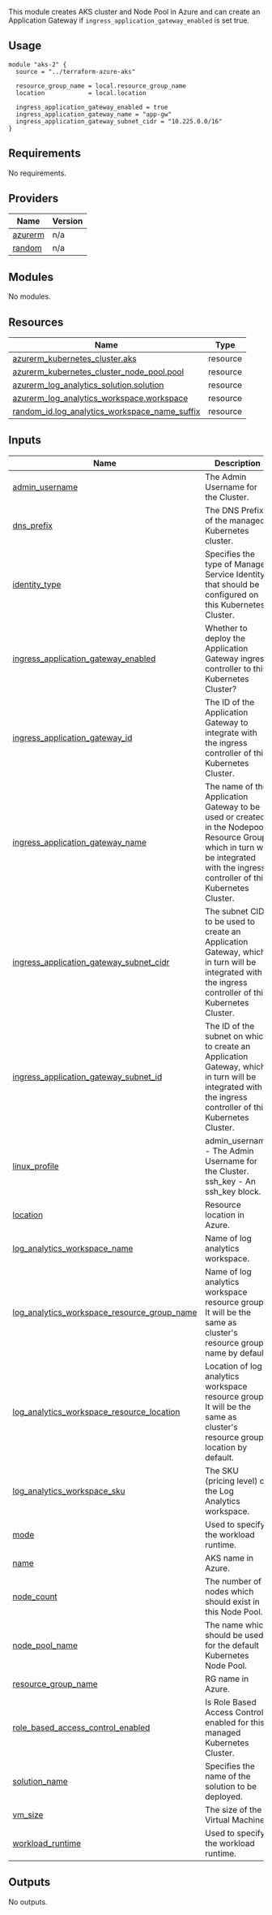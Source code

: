 This module creates AKS cluster and Node Pool in Azure and can create an Application Gateway if `ingress_application_gateway_enabled` is set true.

## Usage

```
module "aks-2" {
  source = "../terraform-azure-aks"

  resource_group_name = local.resource_group_name
  location            = local.location

  ingress_application_gateway_enabled = true
  ingress_application_gateway_name = "app-gw"
  ingress_application_gateway_subnet_cidr = "10.225.0.0/16"
}
```
<!-- BEGINNING OF PRE-COMMIT-TERRAFORM DOCS HOOK -->
## Requirements

No requirements.

## Providers

| Name | Version |
|------|---------|
| <a name="provider_azurerm"></a> [azurerm](#provider\_azurerm) | n/a |
| <a name="provider_random"></a> [random](#provider\_random) | n/a |

## Modules

No modules.

## Resources

| Name | Type |
|------|------|
| [azurerm_kubernetes_cluster.aks](https://registry.terraform.io/providers/hashicorp/azurerm/latest/docs/resources/kubernetes_cluster) | resource |
| [azurerm_kubernetes_cluster_node_pool.pool](https://registry.terraform.io/providers/hashicorp/azurerm/latest/docs/resources/kubernetes_cluster_node_pool) | resource |
| [azurerm_log_analytics_solution.solution](https://registry.terraform.io/providers/hashicorp/azurerm/latest/docs/resources/log_analytics_solution) | resource |
| [azurerm_log_analytics_workspace.workspace](https://registry.terraform.io/providers/hashicorp/azurerm/latest/docs/resources/log_analytics_workspace) | resource |
| [random_id.log_analytics_workspace_name_suffix](https://registry.terraform.io/providers/hashicorp/random/latest/docs/resources/id) | resource |

## Inputs

| Name | Description | Type | Default | Required |
|------|-------------|------|---------|:--------:|
| <a name="input_admin_username"></a> [admin\_username](#input\_admin\_username) | The Admin Username for the Cluster. | `string` | `null` | no |
| <a name="input_dns_prefix"></a> [dns\_prefix](#input\_dns\_prefix) | The DNS Prefix of the managed Kubernetes cluster. | `string` | `"aks"` | no |
| <a name="input_identity_type"></a> [identity\_type](#input\_identity\_type) | Specifies the type of Managed Service Identity that should be configured on this Kubernetes Cluster. | `string` | `"SystemAssigned"` | no |
| <a name="input_ingress_application_gateway_enabled"></a> [ingress\_application\_gateway\_enabled](#input\_ingress\_application\_gateway\_enabled) | Whether to deploy the Application Gateway ingress controller to this Kubernetes Cluster? | `bool` | `false` | no |
| <a name="input_ingress_application_gateway_id"></a> [ingress\_application\_gateway\_id](#input\_ingress\_application\_gateway\_id) | The ID of the Application Gateway to integrate with the ingress controller of this Kubernetes Cluster. | `string` | `null` | no |
| <a name="input_ingress_application_gateway_name"></a> [ingress\_application\_gateway\_name](#input\_ingress\_application\_gateway\_name) | The name of the Application Gateway to be used or created in the Nodepool Resource Group, which in turn will be integrated with the ingress controller of this Kubernetes Cluster. | `string` | `null` | no |
| <a name="input_ingress_application_gateway_subnet_cidr"></a> [ingress\_application\_gateway\_subnet\_cidr](#input\_ingress\_application\_gateway\_subnet\_cidr) | The subnet CIDR to be used to create an Application Gateway, which in turn will be integrated with the ingress controller of this Kubernetes Cluster. | `string` | `null` | no |
| <a name="input_ingress_application_gateway_subnet_id"></a> [ingress\_application\_gateway\_subnet\_id](#input\_ingress\_application\_gateway\_subnet\_id) | The ID of the subnet on which to create an Application Gateway, which in turn will be integrated with the ingress controller of this Kubernetes Cluster. | `string` | `null` | no |
| <a name="input_linux_profile"></a> [linux\_profile](#input\_linux\_profile) | admin\_username - The Admin Username for the Cluster. ssh\_key - An ssh\_key block. | <pre>object({<br>    admin_username = string<br>    ssh_key        = string<br>  })</pre> | `null` | no |
| <a name="input_location"></a> [location](#input\_location) | Resource location in Azure. | `string` | `"West Europe"` | no |
| <a name="input_log_analytics_workspace_name"></a> [log\_analytics\_workspace\_name](#input\_log\_analytics\_workspace\_name) | Name of log analytics workspace. | `string` | `"analytics-workspace"` | no |
| <a name="input_log_analytics_workspace_resource_group_name"></a> [log\_analytics\_workspace\_resource\_group\_name](#input\_log\_analytics\_workspace\_resource\_group\_name) | Name of log analytics workspace resource group. It will be the same as cluster's resource group's name by default. | `string` | `null` | no |
| <a name="input_log_analytics_workspace_resource_location"></a> [log\_analytics\_workspace\_resource\_location](#input\_log\_analytics\_workspace\_resource\_location) | Location of log analytics workspace resource group. It will be the same as cluster's resource group's location by default. | `string` | `null` | no |
| <a name="input_log_analytics_workspace_sku"></a> [log\_analytics\_workspace\_sku](#input\_log\_analytics\_workspace\_sku) | The SKU (pricing level) of the Log Analytics workspace. | `string` | `"PerGB2018"` | no |
| <a name="input_mode"></a> [mode](#input\_mode) | Used to specify the workload runtime. | `string` | `"System"` | no |
| <a name="input_name"></a> [name](#input\_name) | AKS name in Azure. | `string` | `"basic"` | no |
| <a name="input_node_count"></a> [node\_count](#input\_node\_count) | The number of nodes which should exist in this Node Pool. | `number` | `1` | no |
| <a name="input_node_pool_name"></a> [node\_pool\_name](#input\_node\_pool\_name) | The name which should be used for the default Kubernetes Node Pool. | `string` | `"agentpool"` | no |
| <a name="input_resource_group_name"></a> [resource\_group\_name](#input\_resource\_group\_name) | RG name in Azure. | `string` | `"aks_tf_rg"` | no |
| <a name="input_role_based_access_control_enabled"></a> [role\_based\_access\_control\_enabled](#input\_role\_based\_access\_control\_enabled) | Is Role Based Access Control enabled for this managed Kubernetes Cluster. | `bool` | `false` | no |
| <a name="input_solution_name"></a> [solution\_name](#input\_solution\_name) | Specifies the name of the solution to be deployed. | `string` | `"ContainerInsights"` | no |
| <a name="input_vm_size"></a> [vm\_size](#input\_vm\_size) | The size of the Virtual Machine. | `string` | `"Standard_DS2_v2"` | no |
| <a name="input_workload_runtime"></a> [workload\_runtime](#input\_workload\_runtime) | Used to specify the workload runtime. | `string` | `"OCIContainer"` | no |

## Outputs

No outputs.
<!-- END OF PRE-COMMIT-TERRAFORM DOCS HOOK -->
